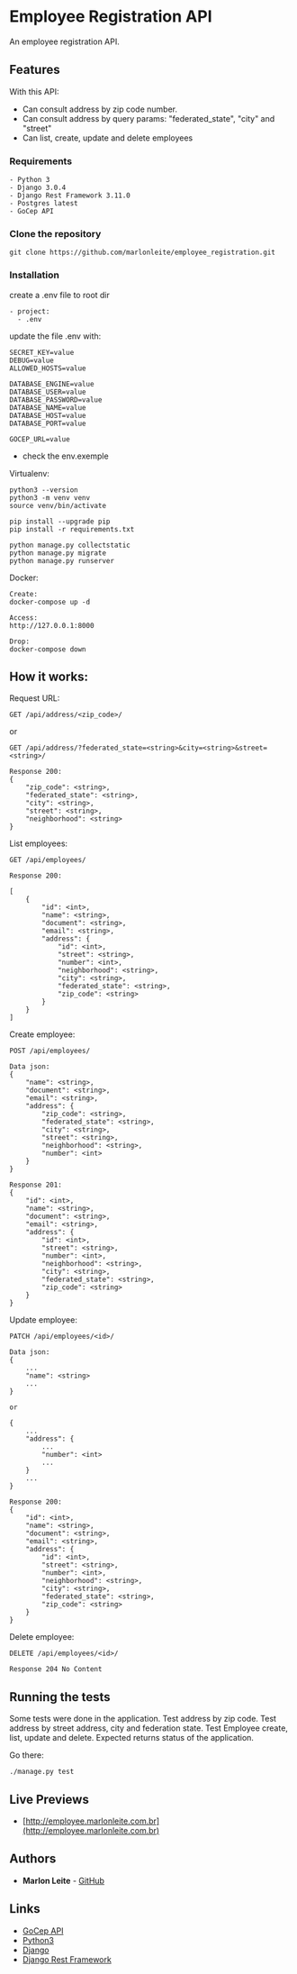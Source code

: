 # Employee Registration API

An employee registration API.

## Features

With this API:
- Can consult address by zip code number.
- Can consult address by query params: "federated_state", "city" and "street"
- Can list, create, update and delete employees

### Requirements
```
- Python 3
- Django 3.0.4
- Django Rest Framework 3.11.0
- Postgres latest
- GoCep API 
```

### Clone the repository
```
git clone https://github.com/marlonleite/employee_registration.git
```

### Installation

create a .env file to root dir
```
- project:
  - .env
```
update the file .env with:
```
SECRET_KEY=value
DEBUG=value
ALLOWED_HOSTS=value

DATABASE_ENGINE=value
DATABASE_USER=value
DATABASE_PASSWORD=value
DATABASE_NAME=value
DATABASE_HOST=value
DATABASE_PORT=value

GOCEP_URL=value
```
- check the env.exemple

Virtualenv:
```
python3 --version
python3 -m venv venv
source venv/bin/activate
 
pip install --upgrade pip
pip install -r requirements.txt

python manage.py collectstatic
python manage.py migrate
python manage.py runserver
```

Docker:
```
Create:
docker-compose up -d

Access:
http://127.0.0.1:8000

Drop:
docker-compose down

```

## How it works:

Request URL:

```
GET /api/address/<zip_code>/
```
or
```
GET /api/address/?federated_state=<string>&city=<string>&street=<string>/
```

```
Response 200:
{
    "zip_code": <string>,
    "federated_state": <string>,
    "city": <string>,
    "street": <string>,
    "neighborhood": <string>
}
```

List employees:
```
GET /api/employees/
```
```
Response 200:

[
    {
        "id": <int>,
        "name": <string>,
        "document": <string>,
        "email": <string>,
        "address": {
            "id": <int>,
            "street": <string>,
            "number": <int>,
            "neighborhood": <string>,
            "city": <string>,
            "federated_state": <string>,
            "zip_code": <string>
        }
    }
]
```

Create employee:
```
POST /api/employees/
```
```
Data json:
{
    "name": <string>,
    "document": <string>,
    "email": <string>,
    "address": {
        "zip_code": <string>,
        "federated_state": <string>,
        "city": <string>,
        "street": <string>,
        "neighborhood": <string>,
        "number": <int>
    }
}
```
```
Response 201:
{
    "id": <int>,
    "name": <string>,
    "document": <string>,
    "email": <string>,
    "address": {
        "id": <int>,
        "street": <string>,
        "number": <int>,
        "neighborhood": <string>,
        "city": <string>,
        "federated_state": <string>,
        "zip_code": <string>
    }
}
```

Update employee:
```
PATCH /api/employees/<id>/
```
```
Data json:
{
    ...
    "name": <string>
    ...
}

or

{
    ...
    "address": {
        ...
        "number": <int>
        ...
    }
    ...
}

```
```
Response 200:
{
    "id": <int>,
    "name": <string>,
    "document": <string>,
    "email": <string>,
    "address": {
        "id": <int>,
        "street": <string>,
        "number": <int>,
        "neighborhood": <string>,
        "city": <string>,
        "federated_state": <string>,
        "zip_code": <string>
    }
}
```

Delete employee:
```
DELETE /api/employees/<id>/
```
```
Response 204 No Content
```

## Running the tests

Some tests were done in the application. 
Test address by zip code. 
Test address by street address, city and federation state. 
Test Employee create, list, update and delete. 
Expected returns status of the application.

Go there:
```
./manage.py test
```

## Live Previews

* [http://employee.marlonleite.com.br](http://employee.marlonleite.com.br)


## Authors

* **Marlon Leite** - [GitHub](https://github.com/marlonleite)

## Links

* [GoCep API](https://github.com/marlonleite/gocep)
* [Python3](https://www.python.org/download/releases/3.0/)
* [Django](https://docs.djangoproject.com)
* [Django Rest Framework](https://www.django-rest-framework.org/)
